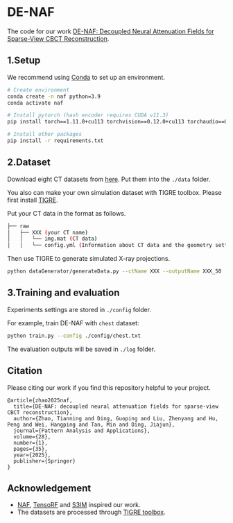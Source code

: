 # DE-NAF

The code for our work [DE-NAF: Decoupled Neural Attenuation Fields for Sparse-View CBCT Reconstruction](https://link.springer.com/article/10.1007/s10044-025-01416-x).

## 1.Setup

We recommend using [Conda](https://docs.conda.io/en/latest/miniconda.html) to set up an environment.

``` sh
# Create environment
conda create -n naf python=3.9
conda activate naf

# Install pytorch (hash encoder requires CUDA v11.3)
pip install torch==1.11.0+cu113 torchvision==0.12.0+cu113 torchaudio==0.11.0 --extra-index-url https://download.pytorch.org/whl/cu113

# Install other packages
pip install -r requirements.txt
```

## 2.Dataset

Download eight CT datasets from [here](https://drive.google.com/drive/folders/1-Qzp5Rajx8gZIGqUkpOGYyAf8O6QAZh2?usp=drive_link). Put them into the `./data` folder.

You also can make your own simulation dataset with TIGRE toolbox. Please first install [TIGRE](https://github.com/CERN/TIGRE/blob/master/Frontispiece/python_installation.md).

Put your CT data in the format as follows.

```sh
├── raw                                                                                                       
│   ├── XXX (your CT name)
│   │   └── img.mat (CT data)
│   │   └── config.yml (Information about CT data and the geometry setting of CT scanner)
```

Then use TIGRE to generate simulated X-ray projections.

``` sh
python dataGenerator/generateData.py --ctName XXX --outputName XXX_50
```

## 3.Training and evaluation
Experiments settings are stored in `./config` folder.

For example, train DE-NAF with `chest` dataset:

``` sh
python train.py --config ./config/chest.txt
```
The evaluation outputs will be saved in `./log` folder.

## Citation

Please citing our work if you find this repository helpful to your project.
```
@article{zhao2025naf,
  title={DE-NAF: decoupled neural attenuation fields for sparse-view CBCT reconstruction},
  author={Zhao, Tianning and Ding, Guoping and Liu, Zhenyang and Hu, Peng and Wei, Hangping and Tan, Min and Ding, Jiajun},
  journal={Pattern Analysis and Applications},
  volume={28},
  number={1},
  pages={35},
  year={2025},
  publisher={Springer}
}
```

## Acknowledgement
* [NAF](https://github.com/Ruyi-Zha/naf_cbct.git), [TensoRF](https://github.com/apchenstu/TensoRF.git) and [S3IM](https://github.com/Madaoer/S3IM-Neural-Fields.git) inspired our work.
* The datasets are processed through [TIGRE toolbox](https://github.com/CERN/TIGRE.git).

